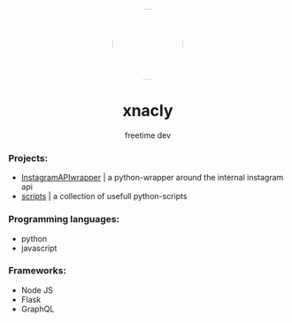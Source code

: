 <p align="center">
    <img style="border-radius: 100px" width="128" height="128" src="https://cdn.discordapp.com/avatars/417699816836169728/8ea8764772217e66ce7b7f9c3dd1561e.png?size=2048">
</p>
<h1 align="center">xnacly</h1>
<p align="center">freetime dev</p>

### Projects:
- [InstagramAPIwrapper](https://github.com/xNaCly/InstagramAPIwrapper) | a python-wrapper around the internal instagram api
- [scripts](https://github.com/xNaCly/scripts)                         | a collection of usefull python-scripts

### Programming languages: 
- python
- javascript

### Frameworks:
- Node JS
- Flask
- GraphQL
